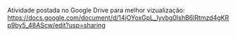 Atividade postada no Google Drive para melhor vizualização:
https://docs.google.com/document/d/14jOYoxGpL_Iyvbg0IshB6lRtmzd4gKRp9by5_48AScw/edit?usp=sharing

